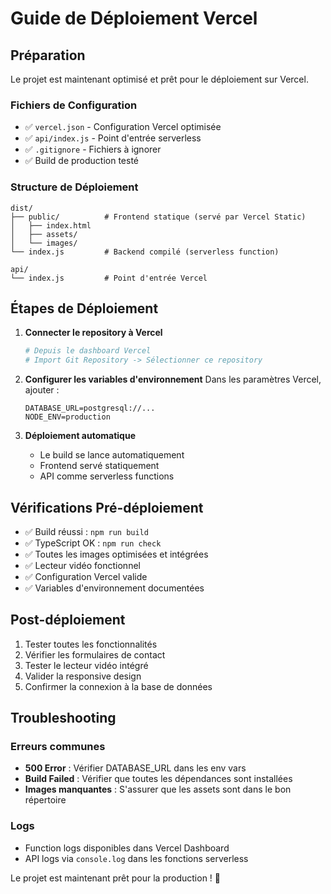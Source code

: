 # Guide de Déploiement Vercel

## Préparation

Le projet est maintenant optimisé et prêt pour le déploiement sur Vercel.

### Fichiers de Configuration

- ✅ `vercel.json` - Configuration Vercel optimisée
- ✅ `api/index.js` - Point d'entrée serverless
- ✅ `.gitignore` - Fichiers à ignorer
- ✅ Build de production testé

### Structure de Déploiement

```
dist/
├── public/          # Frontend statique (servé par Vercel Static)
│   ├── index.html
│   ├── assets/
│   └── images/
└── index.js         # Backend compilé (serverless function)

api/
└── index.js         # Point d'entrée Vercel
```

## Étapes de Déploiement

1. **Connecter le repository à Vercel**
   ```bash
   # Depuis le dashboard Vercel
   # Import Git Repository -> Sélectionner ce repository
   ```

2. **Configurer les variables d'environnement**
   Dans les paramètres Vercel, ajouter :
   ```
   DATABASE_URL=postgresql://...
   NODE_ENV=production
   ```

3. **Déploiement automatique**
   - Le build se lance automatiquement
   - Frontend servé statiquement
   - API comme serverless functions

## Vérifications Pré-déploiement

- ✅ Build réussi : `npm run build`
- ✅ TypeScript OK : `npm run check`
- ✅ Toutes les images optimisées et intégrées
- ✅ Lecteur vidéo fonctionnel
- ✅ Configuration Vercel valide
- ✅ Variables d'environnement documentées

## Post-déploiement

1. Tester toutes les fonctionnalités
2. Vérifier les formulaires de contact
3. Tester le lecteur vidéo intégré
4. Valider la responsive design
5. Confirmer la connexion à la base de données

## Troubleshooting

### Erreurs communes
- **500 Error** : Vérifier DATABASE_URL dans les env vars
- **Build Failed** : Vérifier que toutes les dépendances sont installées
- **Images manquantes** : S'assurer que les assets sont dans le bon répertoire

### Logs
- Function logs disponibles dans Vercel Dashboard
- API logs via `console.log` dans les fonctions serverless

Le projet est maintenant prêt pour la production ! 🚀